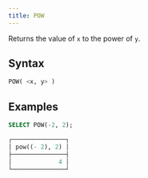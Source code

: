 ```yaml
---
title: POW
---
```


Returns the value of `x` to the power of `y`.

## Syntax

```sql
POW( <x, y> )
```

## Examples

```sql
SELECT POW(-2, 2);

┌───────────────┐
│ pow((- 2), 2) │
├───────────────┤
│             4 │
└───────────────┘
```